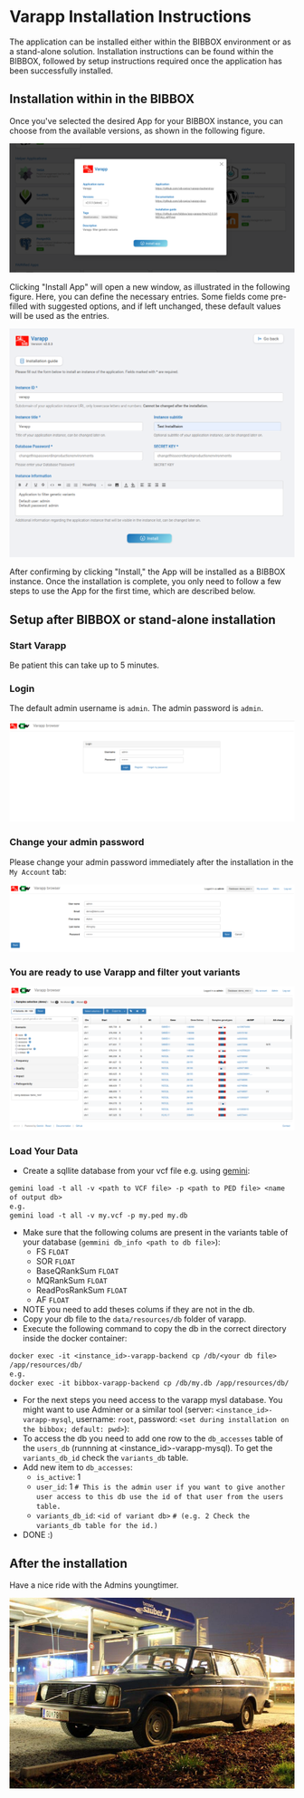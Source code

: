 # Varapp Installation Instructions 
The application can be installed either within the BIBBOX environment or as a stand-alone solution. Installation instructions can be found within the BIBBOX, followed by setup instructions required once the application has been successfully installed.

## Installation within in the BIBBOX

Once you've selected the desired App for your BIBBOX instance, you can choose from the available versions, as shown in the following figure.

![Screenshot01](assets/install-screen-00.png)

Clicking "Install App" will open a new window, as illustrated in the following figure. Here, you can define the necessary entries. Some fields come pre-filled with suggested options, and if left unchanged, these default values will be used as the entries.

![Screenshot02](assets/install-screen-dialog.png)

After confirming by clicking "Install," the App will be installed as a BIBBOX instance. Once the installation is complete, you only need to follow a few steps to use the App for the first time, which are described below.

## Setup after BIBBOX or stand-alone installation

### Start Varapp

Be patient this can take up to 5 minutes.

### Login 

The default admin username is `admin`. The admin password is `admin`.

![Screenshot01](assets/install-screen-01.png)

### Change your admin password

Please change your admin password immediately after the installation in the `My Account` tab:

![Screenshot02](assets/install-screen-02.png)

### You are ready to use Varapp and filter yout variants

![Screenshot03](assets/install-screen-03.png)

### Load Your Data

- Create a sqllite database from your vcf file e.g. using [gemini](https://gemini.readthedocs.io/en/latest/):
```
gemini load -t all -v <path to VCF file> -p <path to PED file> <name of output db>
e.g.
gemini load -t all -v my.vcf -p my.ped my.db
```
- Make sure that the following colums are present in the variants table of your database (`gemmini db_info <path to db file>`):
   - FS `FLOAT`
   - SOR `FLOAT`
   - BaseQRankSum `FLOAT`
   - MQRankSum `FLOAT`
   - ReadPosRankSum `FLOAT`
   - AF `FLOAT`
- NOTE you need to add theses colums if they are not in the db.
- Copy your db file to the `data/resources/db` folder of varapp.
- Execute the following command to copy the db in the correct directory inside the docker container:
```
docker exec -it <instance_id>-varapp-backend cp /db/<your db file> /app/resources/db/
e.g.
docker exec -it bibbox-varapp-backend cp /db/my.db /app/resources/db/
```

- For the next steps you need access to the varapp mysl database. You might want to use Adminer or a similar tool (server: `<instance_id>-varapp-mysql`, username: `root`, password: `<set during installation on the bibbox; default: pwd>`):
- To access the db you need to add one row to the `db_accesses` table of the `users_db` (runnning at <instance_id>-varapp-mysql). To get the `variants_db_id` check the `variants_db` table. 
- Add new item to `db_accesses`:
   - `is_active`: 1
   - `user_id`: 1 `# This is the admin user if you want to give another user access to this db use the id of that user from the users table.`
   - `variants_db_id`: `<id of variant db>` `# (e.g. 2 Check the variants_db table for the id.)`
- DONE :)

## After the installation
Have a nice ride with the Admins youngtimer.

![FINAL](assets/install-screen-final.jpg)
